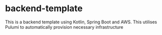 # backend-template
This is a backend template using Kotlin, Spring Boot and AWS. This utilises Pulumi to automatically provision necessary infrastructure
